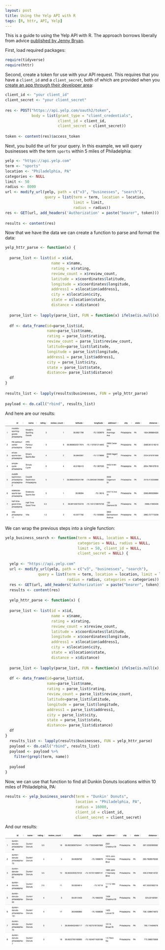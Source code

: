 ```yaml
---
layout: post
title: Using the Yelp API with R
tags: [R, httr, API, Yelp]
---
```


This is a guide to using the Yelp API with R. The approach borrows liberally from advice [published by Jenny Bryan](https://github.com/jennybc/yelpr).

First, load required packages:

```r
require(tidyverse)
require(httr)
```

Second, create a token for use with your API request. This requires that you have a `client_id` and a `client_secret`, both of which are provided when you [create an app through their developer area](https://www.yelp.com/developers/v3/manage_app):

```r
client_id <- "your client_id"
client_secret <- "your client_secret"

res <- POST("https://api.yelp.com/oauth2/token",
            body = list(grant_type = "client_credentials",
                        client_id = client_id,
                        client_secret = client_secret))

token <- content(res)$access_token
```

Next, you build the url for your query. In this example, we will query businesses with the term `sports` within 5 miles of Philadelphia:

```r
yelp <- "https://api.yelp.com"
term <- "sports"
location <- "Philadelphia, PA"
categories <- NULL
limit <- 50
radius <- 8000
url <- modify_url(yelp, path = c("v3", "businesses", "search"),
                  query = list(term = term, location = location, 
                               limit = limit,
                               radius = radius))
res <- GET(url, add_headers('Authorization' = paste("bearer", token)))

results <- content(res)
```

Now that we have the data we can create a function to parse and format the data:

```r
yelp_httr_parse <- function(x) {

  parse_list <- list(id = x$id, 
                     name = x$name, 
                     rating = x$rating, 
                     review_count = x$review_count, 
                     latitude = x$coordinates$latitude, 
                     longitude = x$coordinates$longitude, 
                     address1 = x$location$address1, 
                     city = x$location$city, 
                     state = x$location$state, 
                     distance = x$distance)
  
  parse_list <- lapply(parse_list, FUN = function(x) ifelse(is.null(x), "", x))
  
  df <- data_frame(id=parse_list$id,
                   name=parse_list$name, 
                   rating = parse_list$rating, 
                   review_count = parse_list$review_count, 
                   latitude=parse_list$latitude, 
                   longitude = parse_list$longitude, 
                   address1 = parse_list$address1, 
                   city = parse_list$city, 
                   state = parse_list$state, 
                   distance= parse_list$distance)
  df
}

results_list <- lapply(results$businesses, FUN = yelp_httr_parse)

payload <- do.call("rbind", results_list)
```

And here are our results:

![alt text](https://github.com/BillPetti/BillPetti.github.io/blob/master/_posts/yelp_api_1.png?raw=true "yelp api 1")

We can wrap the previous steps into a single function:

```r
yelp_business_search <- function(term = NULL, location = NULL, 
                                 categories = NULL, radius = NULL, 
                                 limit = 50, client_id = NULL, 
                                 client_secret = NULL) {
  
  yelp <- "https://api.yelp.com"
  url <- modify_url(yelp, path = c("v3", "businesses", "search"),
               query = list(term = term, location = location, limit = limit, 
                            radius = radius, categories = categories))
  res <- GET(url, add_headers('Authorization' = paste("bearer", token)))
  results <- content(res)
  
  yelp_httr_parse <- function(x) {
  
  parse_list <- list(id = x$id, 
                     name = x$name, 
                     rating = x$rating, 
                     review_count = x$review_count, 
                     latitude = x$coordinates$latitude, 
                     longitude = x$coordinates$longitude, 
                     address1 = x$location$address1, 
                     city = x$location$city, 
                     state = x$location$state, 
                     distance = x$distance)
  
  parse_list <- lapply(parse_list, FUN = function(x) ifelse(is.null(x), "", x))
  
  df <- data_frame(id=parse_list$id,
                   name=parse_list$name, 
                   rating = parse_list$rating, 
                   review_count = parse_list$review_count, 
                   latitude=parse_list$latitude, 
                   longitude = parse_list$longitude, 
                   address1 = parse_list$address1, 
                   city = parse_list$city, 
                   state = parse_list$state, 
                   distance= parse_list$distance)
  df
}
  results_list <- lapply(results$businesses, FUN = yelp_httr_parse)
  payload <- do.call("rbind", results_list)
  payload <- payload %>%
    filter(grepl(term, name))
  
  payload
}
```
Now, we can use that function to find all Dunkin Donuts locations within 10 miles of Philadelphia, PA:

```r
results <- yelp_business_search(term = "Dunkin' Donuts", 
                                location = "Philadelphia, PA",
                                radius = 16000, 
                                client_id = client_id, 
                                client_secret = client_secret)
```

And our results:

![alt text](https://github.com/BillPetti/BillPetti.github.io/blob/master/_posts/yelp_api_2.png?raw=true "yelp api 2")

